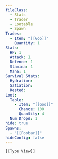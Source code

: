 ```yaml
---
fileClass:
  - Stats
  - Trader
  - Lootable
  - Spawn
Trades:
  - Item: "[[Goo]]"
    Quantity: 1
Stats:
  HP: 1
  Attack: 1
  Defence: 1
  Stamina: 1
  Mana: 1
Survival Stats:
  Hydration: 
  Satiation: 
  Rested: 
Loot:
  Table:
    - Item: "[[Goo]]"
      Chance: 100
      Quantity: 4
  Num Drops: 1
hide: true
Spawns:
  - "[[Foobar]]"
hideConfig: false
---
```


~~~meta-bind-embed
[[Type View]]
~~~